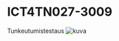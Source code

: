 # ICT4TN027-3009
Tunkeutumistestaus
![kuva](https://user-images.githubusercontent.com/103586741/228342458-73fd91a1-5f51-4059-836b-659e5e05e8d4.png)
